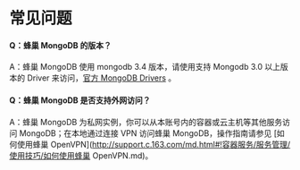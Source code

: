 # 常见问题

#### Q：蜂巢 MongoDB 的版本？
A：蜂巢 MongoDB 使用 mongodb 3.4 版本，请使用支持 Mongodb 3.0 以上版本的 Driver 来访问，[官方 MongoDB Drivers](https://docs.mongodb.org/ecosystem/drivers/) 。

#### Q：蜂巢 MongoDB 是否支持外网访问？
A：蜂巢 MongoDB 为私网实例，你可以从本账号内的容器或云主机等其他服务访问 MongoDB；在本地通过连接 VPN 访问蜂巢 MongoDB，操作指南请参见 [如何使用蜂巢 OpenVPN](http://support.c.163.com/md.html#!容器服务/服务管理/使用技巧/如何使用蜂巢 OpenVPN.md)。</div>